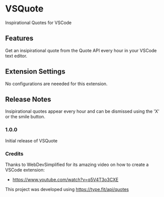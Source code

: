 # VSQuote

Inspirational Quotes for VSCode

## Features

Get an insipirational quote from the Quote API every hour in your VSCode text editor.

## Extension Settings

No configurations are neeeded for this extension.

## Release Notes

Insipirational quotes appear every hour and can be dismissed using the 'X' or the smile button.

### 1.0.0

Initial release of VSQuote

### Credits

Thanks to WebDevSimplified for its amazing video on how to create a VSCode extension:

- https://www.youtube.com/watch?v=q5V4T3o3CXE

This project was developed using https://type.fit/api/quotes